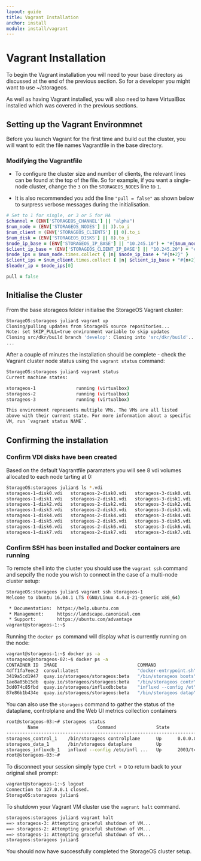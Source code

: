 ```yaml
---
layout: guide
title: Vagrant Installation
anchor: install
module: install/vagrant
---
```


# Vagrant Installation

To begin the Vagrant installation you will need to your base directory as discussed at the end of the previous section.  So for a developer you might want to use ~/storageos.

As well as having Vagrant installed, you will also need to have VirtualBox installed which was covered in the previous sections.

## Setting up the Vagrant Environmnet

Before you launch Vagrant for the first time and build out the cluster, you will want to edit the file names Vagrantfile in the base directory.

### Modifying the Vagrantfile

* To configure the cluster size and number of clients, the relevant lines can be found at the top of the file.  So for example, if you want a single-node cluster, change the `3` on the `STORAGEOS_NODES` line to `1`.

* It is also recommended you add the line `"pull = false"` as shown below to surpress verbose messages during the initialisation.

```ruby
# Set to 1 for single, or 3 or 5 for HA
$channel = (ENV['STORAGEOS_CHANNEL'] || "alpha")
$num_node = (ENV['STORAGEOS_NODES'] || 3).to_i
$num_client = (ENV['STORAGEOS_CLIENTS'] || 0).to_i
$num_disk = (ENV['STORAGEOS_DISKS'] || 8).to_i
$node_ip_base = (ENV['STORAGEOS_IP_BASE'] || "10.245.10") + "#{$num_node}" + "."
$client_ip_base = (ENV['STORAGEOS_CLIENT_IP_BASE'] || "10.245.20") + "#{$num_client}" + "."
$node_ips = $num_node.times.collect { |n| $node_ip_base + "#{n+2}" }
$client_ips = $num_client.times.collect { |n| $client_ip_base + "#{n+2}" }
$leader_ip = $node_ips[0]

pull = false
```
## Initialise the Cluster

From the base storageos folder initialise the StorageOS Vagrant cluster:

```bash
StorageOS:storageos julian$ vagrant up
Cloning/pulling updates from StorageOS source repositories...
Note: set SKIP_PULL=true environment variable to skip updates
Cloning src/dkr/build branch 'develop': Cloning into 'src/dkr/build'...
...
```
After a couple of minutes the installation should be complete - check the Vagrant cluster node status using the `vagrant status` command:

```bash
StorageOS:storageos julian$ vagrant status
Current machine states:

storageos-1               running (virtualbox)
storageos-2               running (virtualbox)
storageos-3               running (virtualbox)

This environment represents multiple VMs. The VMs are all listed
above with their current state. For more information about a specific
VM, run `vagrant status NAME`.
```
## Confirming the installation

### Confirm VDI disks have been created

Based on the default Vagrantfile paramaters you will see 8 vdi volumes allocated to each node tarting at 0:

```bash
StorageOS:storageos julian$ ls *.vdi
storageos-1-disk0.vdi	storageos-2-disk0.vdi	storageos-3-disk0.vdi
storageos-1-disk1.vdi	storageos-2-disk1.vdi	storageos-3-disk1.vdi
storageos-1-disk2.vdi	storageos-2-disk2.vdi	storageos-3-disk2.vdi
storageos-1-disk3.vdi	storageos-2-disk3.vdi	storageos-3-disk3.vdi
storageos-1-disk4.vdi	storageos-2-disk4.vdi	storageos-3-disk4.vdi
storageos-1-disk5.vdi	storageos-2-disk5.vdi	storageos-3-disk5.vdi
storageos-1-disk6.vdi	storageos-2-disk6.vdi	storageos-3-disk6.vdi
storageos-1-disk7.vdi	storageos-2-disk7.vdi	storageos-3-disk7.vdi
```

### Confirm SSH has been installed and Docker containers are running

To remote shell into the cluster you should use the `vagrant ssh` command and sepcify the node you wish to connect in the case of a multi-node cluster setup:

```bash
StorageOS:storageos julian$ vagrant ssh storageos-1
Welcome to Ubuntu 16.04.1 LTS (GNU/Linux 4.4.0-21-generic x86_64)

 * Documentation:  https://help.ubuntu.com
 * Management:     https://landscape.canonical.com
 * Support:        https://ubuntu.com/advantage
vagrant@storageos-1:~$
```

Running the `docker ps` command will display what is currently running on the node:

```bash
vagrant@storageos-1:~$ docker ps -a
storageos@storageos-02:~$ docker ps -a
CONTAINER ID  IMAGE                              COMMAND                  CREATED        STATUS                  PORTS                                                                                                           NAMES
4dff1fa7eec2  consul:latest                      "docker-entrypoint.sh"   4 minutes ago  Up 3 minutes                                                                                                                            consul
3419a5cd1947  quay.io/storageos/storageos:beta   "/bin/storageos boots"   12 days ago    Exited (0) 12 days ago                                                                                                                  storageos_cli_run_1
1ae8a05b15db  quay.io/storageos/storageos:beta   "/bin/storageos contr"   12 days ago    Up 3 minutes            0.0.0.0:4222->4222/tcp, 0.0.0.0:8000->8000/tcp, 0.0.0.0:8222->8222/tcp, 0.0.0.0:80->8000/tcp                    storageos_control_1
3dd074c85fbd  quay.io/storageos/influxdb:beta    "influxd --config /et"   12 days ago    Up 3 minutes            2003/tcp, 4242/tcp, 8083/tcp, 8088/tcp, 25826/tcp, 8086/udp, 0.0.0.0:8086->8086/tcp, 0.0.0.0:25826->25826/udp   storageos_influxdb_1
87e86b1b434e  quay.io/storageos/storageos:beta   "/bin/storageos datap"   12 days ago    Up 4 minutes                                                                                                                            storageos_data_1
```

You can also use the `storageos` command to gather the status of the dataplane, controlplane and the Web UI metrics collection containers

```bash
root@storageos-03:~# storageos status
        Name                      Command               State                                                       Ports
-----------------------------------------------------------------------------------------------------------------------------------------------------------------------------
storageos_control_1    /bin/storageos controlplane      Up      0.0.0.0:4222->4222/tcp, 0.0.0.0:80->8000/tcp, 0.0.0.0:8222->8222/tcp
storageos_data_1       /bin/storageos dataplane         Up
storageos_influxdb_1   influxd --config /etc/infl ...   Up      2003/tcp, 25826/tcp, 0.0.0.0:25826->25826/udp, 4242/tcp, 8083/tcp, 0.0.0.0:8086->8086/tcp, 8086/udp, 8088/tcp
root@storageos-03:~#
```

To disconnect your session simply type `Ctrl + D` to return back to your original shell prompt:

```bash
vagrant@storageos-1:~$ logout
Connection to 127.0.0.1 closed.
StorageOS:storageos julian$
```

To shutdown your Vagrant VM cluster use the `vagrant halt` command.

```bash
storageos:storageos julian$ vagrant halt
==> storageos-3: Attempting graceful shutdown of VM...
==> storageos-2: Attempting graceful shutdown of VM...
==> storageos-1: Attempting graceful shutdown of VM...
storageos:storageos julian$
```


You should now have successfully completed the StorageOS cluster setup.
